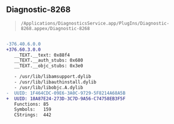 ## Diagnostic-8268

> `/Applications/DiagnosticsService.app/PlugIns/Diagnostic-8268.appex/Diagnostic-8268`

```diff

-376.40.6.0.0
+376.60.3.0.0
   __TEXT.__text: 0x88f4
   __TEXT.__auth_stubs: 0x680
   __TEXT.__objc_stubs: 0x3e0

   - /usr/lib/libamsupport.dylib
   - /usr/lib/libauthinstall.dylib
   - /usr/lib/libobjc.A.dylib
-  UUID: 1F464CDC-09E6-3A0C-9729-5F8214A68A5B
+  UUID: 18A87E24-273D-3C7D-9A56-C74758EB3F5F
   Functions: 85
   Symbols:   159
   CStrings:  442

```
